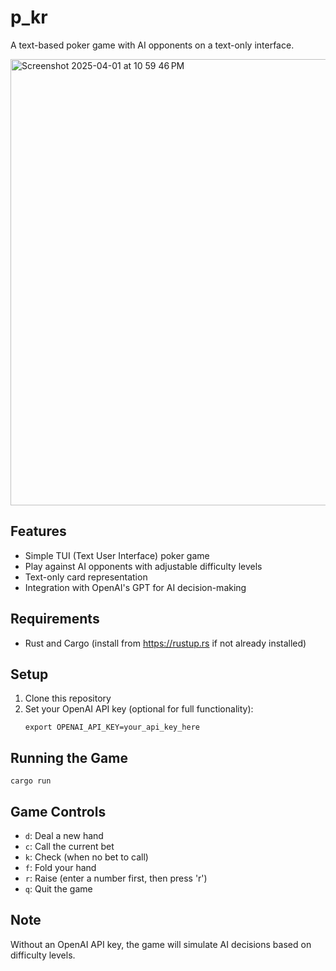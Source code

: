 # p_kr

A text-based poker game with AI opponents on a text-only interface.

<img width="714" alt="Screenshot 2025-04-01 at 10 59 46 PM" src="https://github.com/user-attachments/assets/e5963fe8-94c2-4221-b4c4-3d148ac7bd2e" />

## Features

- Simple TUI (Text User Interface) poker game
- Play against AI opponents with adjustable difficulty levels
- Text-only card representation
- Integration with OpenAI's GPT for AI decision-making

## Requirements

- Rust and Cargo (install from https://rustup.rs if not already installed)

## Setup

1. Clone this repository
2. Set your OpenAI API key (optional for full functionality):
   ```
   export OPENAI_API_KEY=your_api_key_here
   ```

## Running the Game

```
cargo run
```

## Game Controls

- `d`: Deal a new hand
- `c`: Call the current bet
- `k`: Check (when no bet to call)
- `f`: Fold your hand
- `r`: Raise (enter a number first, then press 'r')
- `q`: Quit the game

## Note

Without an OpenAI API key, the game will simulate AI decisions based on difficulty levels.

